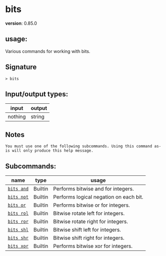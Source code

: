 # bits

**version**: 0.85.0

## **usage**:

Various commands for working with bits.

## Signature

`> bits `

## Input/output types:

| input   | output |
| ------- | ------ |
| nothing | string |

## Notes

```text
You must use one of the following subcommands. Using this command as-is will only produce this help message.
```

## Subcommands:

| name                                     | type    | usage                                  |
| ---------------------------------------- | ------- | -------------------------------------- |
| [`bits and`](/commands/docs/bits_and.md) | Builtin | Performs bitwise and for integers.     |
| [`bits not`](/commands/docs/bits_not.md) | Builtin | Performs logical negation on each bit. |
| [`bits or`](/commands/docs/bits_or.md)   | Builtin | Performs bitwise or for integers.      |
| [`bits rol`](/commands/docs/bits_rol.md) | Builtin | Bitwise rotate left for integers.      |
| [`bits ror`](/commands/docs/bits_ror.md) | Builtin | Bitwise rotate right for integers.     |
| [`bits shl`](/commands/docs/bits_shl.md) | Builtin | Bitwise shift left for integers.       |
| [`bits shr`](/commands/docs/bits_shr.md) | Builtin | Bitwise shift right for integers.      |
| [`bits xor`](/commands/docs/bits_xor.md) | Builtin | Performs bitwise xor for integers.     |
